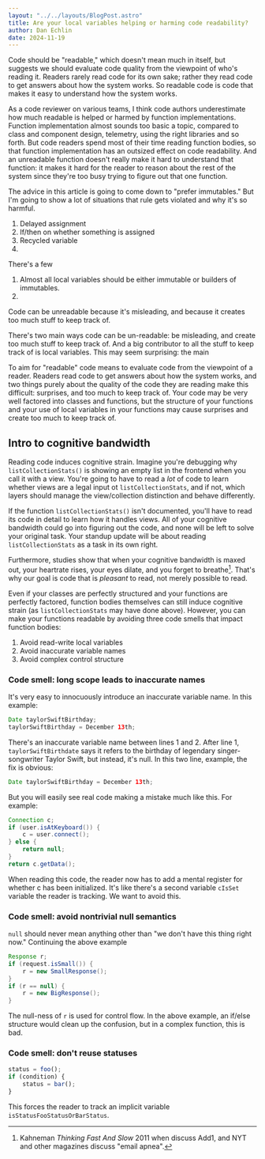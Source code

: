 ```yaml
---
layout: "../../layouts/BlogPost.astro"
title: Are your local variables helping or harming code readability?
author: Dan Echlin
date: 2024-11-19
---
```


Code should be "readable," which doesn't mean much in itself, but suggests we should evaluate code quality from the viewpoint of who's reading it. Readers rarely read code for its own sake; rather they read code to get answers about how the system works. So readable code is code that makes it easy to understand how the system works.

As a code reviewer on various teams, I think code authors underestimate how much readable is helped or harmed by function implementations. Function implementation almost sounds too basic a topic, compared to class and component design, telemetry, using the right libraries and so forth. But code readers spend most of their time reading function bodies, so that function implementation has an outsized effect on code readability. And an unreadable function doesn't really make it hard to understand that function: it makes it hard for the reader to reason about the rest of the system since they're too busy trying to figure out that one function.

The advice in this article is going to come down to "prefer immutables." But I'm going to show a lot of situations that rule gets violated and why it's so harmful.

1. Delayed assignment
2. If/then on whether something is assigned
3. Recycled variable
4. 

There's a few 

1. Almost all local variables should be either immutable or builders of immutables.
2. 





Code can be unreadable because it's misleading, and because it creates too much stuff to keep track of. 

There's two main ways code can be un-readable: be misleading, and create too much stuff to keep track of. And a big contributor to all the stuff to keep track of is local variables. This may seem surprising: the main 

To aim for "readable" code means to evaluate code from the viewpoint of a reader. Readers read code to get answers about how the system works, and two things purely about the quality of the code they are reading make this difficult: surprises, and too much to keep track of. Your code may be very well factored into classes and functions, but the structure of your functions and your use of local variables in your functions may cause surprises and create too much to keep track of.

## Intro to cognitive bandwidth

Reading code induces cognitive strain. Imagine you're debugging why `listCollectionStats()` is showing an empty list in the frontend when you call it with a view. You're going to have to read a *lot* of code to learn whether views are a legal input ot `listCollectionStats`, and if not, which layers should manage the view/collection distinction and behave differently.

If the function `listCollectionStats()` isn't documented, you'll have to read its code in detail to learn how it handles views. All of your cognitive bandwidth could go into figuring out the code, and none will be left to solve your original task. Your standup update will be about reading `listCollectionStats` as a task in its own right.

Furthermore, studies show that when your cognitive bandwidth is maxed out, your heartrate rises, your eyes dilate, and you forget to breathe[^1]. That's why our goal is code that is *pleasant* to read, not merely possible to read.

Even if your classes are perfectly structured and your functions are perfectly factored, function bodies themselves can still induce cognitive strain (as `listCollectionStats` may have done above). However, you can make your functions readable by avoiding three code smells that impact function bodies:

1. Avoid read-write local variables
2. Avoid inaccurate variable names
3. Avoid complex control structure

### Code smell: long scope leads to inaccurate names

It's very easy to innocuously introduce an inaccurate variable name. In this example:

```Java
Date taylorSwiftBirthday;
taylorSwiftBirthday = December 13th;
```
There's an inaccurate variable name between lines 1 and 2. After line 1, `taylorSwiftBirthdate` says it refers to the birthday of legendary singer-songwriter Taylor Swift, but instead, it's null. In this two line, example, the fix is obvious:

```Java
Date taylorSwiftBirthday = December 13th;
```

But you will easily see real code making a mistake much like this. For example:

```Java
Connection c;
if (user.isAtKeyboard()) {
    c = user.connect();
} else {
    return null;
}
return c.getData();
```

When reading this code, the reader now has to add a mental register for whether c has been initialized. It's like there's a second variable `cIsSet` variable the reader is tracking. We want to avoid this.







[^1]: Kahneman *Thinking Fast And Slow* 2011 when discuss Add1, and NYT and other magazines discuss "email apnea".

### Code smell: avoid nontrivial null semantics

`null` should never mean anything other than "we don't have this thing right now." Continuing the above example

```Java
Response r;
if (request.isSmall()) {
    r = new SmallResponse();
}
if (r == null) {
    r = new BigResponse();
}
```

The null-ness of `r` is used for control flow. In the above example, an if/else structure would clean up the confusion, but in a complex function, this is bad.

### Code smell: don't reuse statuses

```Typescript
status = foo();
if (condition) {
    status = bar();
}
```

This forces the reader to track an implicit variable `isStatusFooStatusOrBarStatus`. 